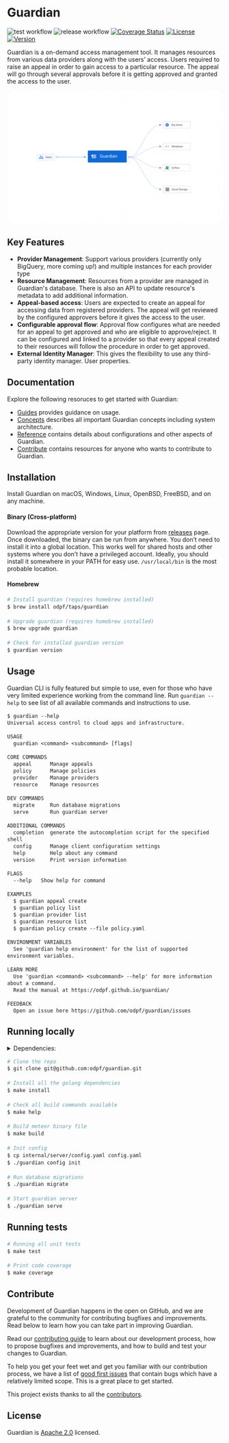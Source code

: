 # Guardian

![test workflow](https://github.com/odpf/guardian/actions/workflows/test.yaml/badge.svg)
![release workflow](https://github.com/odpf/guardian/actions/workflows/release.yaml/badge.svg)
[![Coverage Status](https://coveralls.io/repos/github/odpf/guardian/badge.svg?branch=main)](https://coveralls.io/github/odpf/guardian?branch=main)
[![License](https://img.shields.io/badge/License-Apache%202.0-blue.svg?logo=apache)](LICENSE)
[![Version](https://img.shields.io/github/v/release/odpf/guardian?logo=semantic-release)](Version)

Guardian is a on-demand access management tool. It manages resources from various data providers along with the users’ access. Users required to raise an appeal in order to gain access to a particular resource. The appeal will go through several approvals before it is getting approved and granted the access to the user.

<p align="center"><img src="./docs/static/assets/overview.svg" /></p>

## Key Features

- **Provider Management**: Support various providers (currently only BigQuery, more coming up!) and multiple instances for each provider type
- **Resource Management**: Resources from a provider are managed in Guardian's database. There is also an API to update resource's metadata to add additional information.
- **Appeal-based access**: Users are expected to create an appeal for accessing data from registered providers. The appeal will get reviewed by the configured approvers before it gives the access to the user.
- **Configurable approval flow**: Approval flow configures what are needed for an appeal to get approved and who are eligible to approve/reject. It can be configured and linked to a provider so that every appeal created to their resources will follow the procedure in order to get approved.
- **External Identity Manager**: This gives the flexibility to use any third-party identity manager. User properties.

## Documentation

Explore the following resoruces to get started with Guardian:

- [Guides](https://odpf.github.io/guardian/docs/guides/cli) provides guidance on usage.
- [Concepts](https://odpf.github.io/guardian/docs/concepts/architecture) describes all important Guardian concepts including system architecture.
- [Reference](https://odpf.github.io/guardian/docs/reference/glossary) contains details about configurations and other aspects of Guardian.
- [Contribute](https://odpf.github.io/guardian/docs/contribute/contribution) contains resources for anyone who wants to contribute to Guardian.

## Installation

Install Guardian on macOS, Windows, Linux, OpenBSD, FreeBSD, and on any machine.

#### Binary (Cross-platform)

Download the appropriate version for your platform from [releases](https://github.com/odpf/guardian/releases) page. Once downloaded, the binary can be run from anywhere.
You don’t need to install it into a global location. This works well for shared hosts and other systems where you don’t have a privileged account.
Ideally, you should install it somewhere in your PATH for easy use. `/usr/local/bin` is the most probable location.

#### Homebrew

```sh
# Install guardian (requires homebrew installed)
$ brew install odpf/taps/guardian

# Upgrade guardian (requires homebrew installed)
$ brew upgrade guardian

# Check for installed guardian version
$ guardian version
```

## Usage

Guardian CLI is fully featured but simple to use, even for those who have very limited experience working from the command line. Run `guardian --help` to see list of all available commands and instructions to use.

```
$ guardian --help
Universal access control to cloud apps and infrastructure.

USAGE
  guardian <command> <subcommand> [flags]

CORE COMMANDS
  appeal      Manage appeals
  policy      Manage policies
  provider    Manage providers
  resource    Manage resources

DEV COMMANDS
  migrate     Run database migrations
  serve       Run guardian server

ADDITIONAL COMMANDS
  completion  generate the autocompletion script for the specified shell
  config      Manage client configuration settings
  help        Help about any command
  version     Print version information

FLAGS
  --help   Show help for command

EXAMPLES
  $ guardian appeal create
  $ guardian policy list
  $ guardian provider list
  $ guardian resource list
  $ guardian policy create --file policy.yaml

ENVIRONMENT VARIABLES
  See 'guardian help environment' for the list of supported environment variables.

LEARN MORE
  Use 'guardian <command> <subcommand> --help' for more information about a command.
  Read the manual at https://odpf.github.io/guardian/

FEEDBACK
  Open an issue here https://github.com/odpf/guardian/issues
```

## Running locally

<details>
  <summary>Dependencies:</summary>

    - Git
    - Go 1.17 or above
    - PostgreSQL 13.2 or above

</details>

```sh
# Clone the repo
$ git clone git@github.com:odpf/guardian.git

# Install all the golang dependencies
$ make install

# Check all build commands available
$ make help

# Build meteor binary file
$ make build

# Init config
$ cp internal/server/config.yaml config.yaml
$ ./guardian config init

# Run database migrations
$ ./guardian migrate

# Start guardian server
$ ./guardian serve
```

## Running tests

```sh
# Running all unit tests
$ make test

# Print code coverage
$ make coverage
```

## Contribute

Development of Guardian happens in the open on GitHub, and we are grateful to the community for contributing bugfixes and
improvements. Read below to learn how you can take part in improving Guardian.

Read our [contributing guide](https://odpf.github.io/guardian/docs/contribute/contribution) to learn about our development process, how to propose
bugfixes and improvements, and how to build and test your changes to Guardian.

To help you get your feet wet and get you familiar with our contribution process, we have a list of
[good first issues](https://github.com/odpf/guardian/labels/good%20first%20issue) that contain bugs which have a relatively
limited scope. This is a great place to get started.

This project exists thanks to all the [contributors](https://github.com/odpf/guardian/graphs/contributors).

## License

Guardian is [Apache 2.0](LICENSE) licensed.
